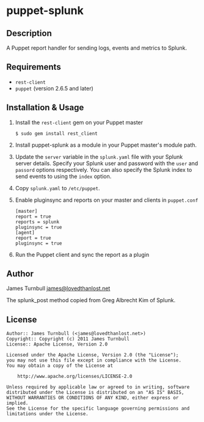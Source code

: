 puppet-splunk
=============

Description
-----------

A Puppet report handler for sending logs, events and metrics to Splunk.

Requirements
------------

* `rest-client`
* `puppet` (version 2.6.5 and later)

Installation & Usage
--------------------

1.  Install the `rest-client` gem on your Puppet master

        $ sudo gem install rest_client

2.  Install puppet-splunk as a module in your Puppet master's module
    path.

3.  Update the `server` variable in the `splunk.yaml` file with
    your Splunk server details. Specify your Splunk user and password with the 
    `user` and `passord` options respectively. You can also specify the Splunk 
    index to send events to using the `index` option.

4.  Copy `splunk.yaml` to `/etc/puppet`.

5.  Enable pluginsync and reports on your master and clients in `puppet.conf`

        [master]
        report = true
        reports = splunk
        pluginsync = true
        [agent]
        report = true
        pluginsync = true

6.  Run the Puppet client and sync the report as a plugin

Author
------

James Turnbull <james@lovedthanlost.net>

The splunk_post method copied from Greg Albrecht Kim of Splunk.

License
-------

    Author:: James Turnbull (<james@lovedthanlost.net>)
    Copyright:: Copyright (c) 2011 James Turnbull
    License:: Apache License, Version 2.0

    Licensed under the Apache License, Version 2.0 (the "License");
    you may not use this file except in compliance with the License.
    You may obtain a copy of the License at

        http://www.apache.org/licenses/LICENSE-2.0

    Unless required by applicable law or agreed to in writing, software
    distributed under the License is distributed on an "AS IS" BASIS,
    WITHOUT WARRANTIES OR CONDITIONS OF ANY KIND, either express or implied.
    See the License for the specific language governing permissions and
    limitations under the License.
